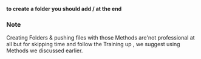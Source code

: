 <strong> to create a folder you should add / at the end </strong>

### Note
Creating Folders & pushing files with those Methods are'not professional at all but for skipping time and follow the Training up , we suggest using Methods we discussed earlier.
